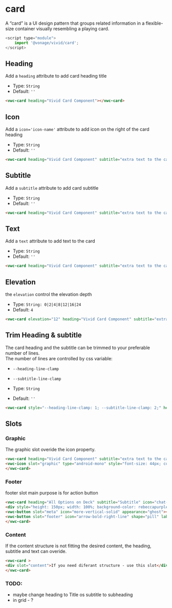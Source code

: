 # card

A “card” is a UI design pattern that groups related information in a flexible-size container visually resembling a playing card.
```js
<script type="module">
    import '@vonage/vivid/card';
</script>
```

## Heading

Add a `heading` attribute to add card heading title

- Type: `String`
- Default: `''`


```html preview
<vwc-card heading="Vivid Card Component"></vwc-card>
```

## Icon
Add a `icon='icon-name'` attribute to add icon on the right of the card heading

- Type: `String`
- Default: `''`


```html preview
<vwc-card heading="Vivid Card Component" subtitle="extra text to the card heading" icon="chat-line"></vwc-card>
```

## Subtitle
Add a `subtitle` attribute to add card subtitle

- Type: `String`
- Default: `''`


```html preview
<vwc-card heading="Vivid Card Component" subtitle="extra text to the card heading"></vwc-card>
```

## Text
Add a `text` attribute to add text to the card

- Type: `String`
- Default: `''`


```html preview
<vwc-card heading="Vivid Card Component" subtitle="extra text to the card heading" icon="chat-line" text="the card can contain multiple lines of text"></vwc-card>
```

## Elevation
the `elevation` control the elevation depth

- Type: `String: 0|2|4|8|12|16|24`
- Default: `4`

```html preview
<vwc-card elevation="12" heading="Vivid Card Component" subtitle="extra text to the card heading" icon="chat-line" text="the card can contain multiple lines of text"></vwc-card>
```


## Trim Heading & subtitle
The card heading and the subtitle can be trimmed to your preferable number of lines.  
The number of lines are controlled by css variable:
- `--heading-line-clamp`
- `--subtitle-line-clamp`

- Type: `String`
- Default: `''`


```html preview
<vwc-card style="--heading-line-clamp: 1; --subtitle-line-clamp: 2;" heading="Vivid Card Component with long heading to trim" subtitle="extra text to the card heading that is set to be trimmed after 2 lines so the card will not be too long"></vwc-card>
```

## Slots
### Graphic 
The graphic slot overide the icon property.

```html preview
<vwc-card heading="Vivid Card Component" subtitle="extra text to the card heading">
<vwc-icon slot="graphic" type="android-mono" style="font-size: 44px; color: var(--vvd-color-sucess)" ></vwc-icon>
</vwc-card>
```


### Footer
footer slot main purpose is for action button

```html preview
<vwc-card heading="All Options on Deck" subtitle="Subtitle" icon="chat-line" text="here is the card text">
<div style="height: 150px; width: 100%; background-color: rebeccapurple;" slot="media"></div>
<vwc-button slot="meta" icon="more-vertical-solid" appearance="ghost"></vwc-button>
<vwc-button slot="footer" icon="arrow-bold-right-line" shape="pill" label="Action" appearance="outlined"></vwc-button>
</vwc-card>
```

### Content
If the content structure is not fitting the desired content, the heading, subtitle and text can overide.

```html preview
<vwc-card >
<div slot="content">If you need diferant structure - use this slot</div>
</vwc-card>
```





### TODO:
- maybe change heading to Title os subtitle to subheading
- in grid - ?
